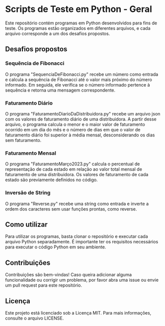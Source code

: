 # Scripts de Teste em Python - Geral
Este repositório contém programas em Python desenvolvidos para fins de teste. Os programas estão organizados em diferentes arquivos, e cada arquivo corresponde a um dos desafios propostos.

## Desafios propostos

### Sequência de Fibonacci
O programa "SequenciaDeFibonacci.py" recebe um número como entrada e calcula a sequência de Fibonacci até o valor mais próximo do número informado. Em seguida, ele verifica se o número informado pertence à sequência e retorna uma mensagem correspondente.

### Faturamento Diário
O programa "FaturamentoDiarioDaDistribuidora.py" recebe um arquivo json com os valores de faturamento diário de uma distribuidora. A partir desse arquivo, o programa calcula o menor e o maior valor de faturamento ocorrido em um dia do mês e o número de dias em que o valor de faturamento diário foi superior à média mensal, desconsiderando os dias sem faturamento.

### Faturamento Mensal
O programa "FaturamentoMarço2023.py" calcula o percentual de representação de cada estado em relação ao valor total mensal de faturamento de uma distribuidora. Os valores de faturamento de cada estado são previamente definidos no código.

### Inversão de String
O programa "Reverse.py" recebe uma string como entrada e inverte a ordem dos caracteres sem usar funções prontas, como reverse.

## Como utilizar
Para utilizar os programas, basta clonar o repositório e executar cada arquivo Python separadamente. É importante ter os requisitos necessários para executar o código Python em seu ambiente.

## Contribuições
Contribuições são bem-vindas! Caso queira adicionar alguma funcionalidade ou corrigir um problema, por favor abra uma issue ou envie um pull request para este repositório.

## Licença
Este projeto está licenciado sob a Licença MIT. Para mais informações, consulte o arquivo LICENSE.
